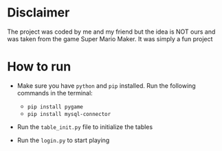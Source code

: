 # Disclaimer
The project was coded by me and my friend but the idea is NOT ours and was taken from the game Super Mario Maker. It was simply a fun project

# How to run

- Make sure you have `python` and `pip` installed. Run the following commands in the terminal:

  - `pip install pygame`
  - `pip install mysql-connector`




- Run the `table_init.py` file to initialize the tables


- Run the `login.py` to start playing
